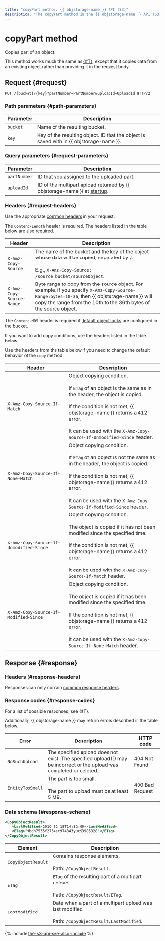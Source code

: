 ```yaml
---
title: "copyPart method. {{ objstorage-name }} API (S3)"
description: "The copyPart method in the {{ objstorage-name }} API (S3) copies part of an object. It provides the same functionality as the uploadPart method but data is copied from an existing object rather than transmitted in the request body."
---
```


# copyPart method

Copies part of an object.

This method works much the same as [{#T}](uploadpart.md), except that it copies data from an existing object rather than providing it in the request body.

## Request {#request}

```http
PUT /{bucket}/{key}?partNumber=PartNumber&uploadId=UploadId HTTP/2
```

### Path parameters {#path-parameters}

Parameter | Description
----- | -----
`bucket` | Name of the resulting bucket.
`key` | Key of the resulting object. ID that the object is saved with in {{ objstorage-name }}.

### Query parameters {#request-parameters}

Parameter | Description
----- | -----
`partNumber` | ID that you assigned to the uploaded part.
`uploadId` | ID of the multipart upload returned by {{ objstorage-name }} at [startup](startupload.md).


### Headers {#request-headers}

Use the appropriate [common headers](../common-request-headers.md) in your request.

The `Content-Length` header is required. The headers listed in the table below are also required.

Header | Description
----- | -----
`X-Amz-Copy-Source` | The name of the bucket and the key of the object whose data will be copied, separated by `/`.<br/><br/>E.g., `X-Amz-Copy-Source: /source_bucket/sourceObject`.
`X-Amz-Copy-Source-Range` | Byte range to copy from the source object. For example, if you specify `X-Amz-Copy-Source-Range:bytes=10-36`, then {{ objstorage-name }} will copy the range from the 10th to the 36th bytes of the source object.

The `Content-MD5` header is required if [default object locks](../../../concepts/object-lock.md#default) are configured in the bucket.

If you want to add copy conditions, use the headers listed in the table below.

Use the headers from the table below if you need to change the default behavior of the `copy` method.

Header | Description
----- | -----
`X-Amz-Copy-Source-If-Match` | Object copying condition.<br/><br/>If `ETag` of an object is the same as in the header, the object is copied.<br/><br/>If the condition is not met, {{ objstorage-name }} returns a 412 error.<br/><br/>It can be used with the `X-Amz-Copy-Source-If-Unmodified-Since` header.
`X-Amz-Copy-Source-If-None-Match` | Object copying condition.<br/><br/>If `ETag` of an object is not the same as in the header, the object is copied.<br/><br/>If the condition is not met, {{ objstorage-name }} returns a 412 error.<br/><br/>It can be used with the `X-Amz-Copy-Source-If-Modified-Since` header.
`X-Amz-Copy-Source-If-Unmodified-Since` | Object copying condition.<br/><br/>The object is copied if it has not been modified since the specified time.<br/><br/>If the condition is not met, {{ objstorage-name }} returns a 412 error.<br/><br/>It can be used with the `X-Amz-Copy-Source-If-Match` header.
`X-Amz-Copy-Source-If-Modified-Since` | Object copying condition.<br/><br/>The object is copied if it has been modified since the specified time.<br/><br/>If the condition is not met, {{ objstorage-name }} returns a 412 error.<br/><br/>It can be used with the `X-Amz-Copy-Source-If-None-Match` header.


## Response {#response}

### Headers {#response-headers}

Responses can only contain [common response headers](../common-response-headers.md).


### Response codes {#response-codes}

For a list of possible responses, see [{#T}](../response-codes.md).

Additionally, {{ objstorage-name }} may return errors described in the table below.

Error | Description | HTTP code
----- | ----- | -----
`NoSuchUpload` | The specified upload does not exist. The specified upload ID may be incorrect or the upload was completed or deleted. | 404 Not Found
`EntityTooSmall` | The part is too small.<br/><br/>The part to upload must be at least 5 MB. | 400 Bad Request


### Data schema {#response-scheme}

```xml
<CopyObjectResult>
   <LastModified>2019-02-15T14:32:00</LastModified>
   <ETag>"9bgh7535f2734ec974343yuc93985328"</ETag>
</CopyObjectResult>
```

Element | Description
----- | -----
`CopyObjectResult` | Contains response elements.<br/><br/>Path: `/CopyObjectResult`.
`ETag` | `ETag` of the resulting part of a multipart upload.<br/><br/>Path: `/CopyObjectResult/ETag`.
`LastModified` | Date when a part of a multipart upload was last modified.<br/><br/>Path: `/CopyObjectResult/LastModified`.

{% include [the-s3-api-see-also-include](../../../../_includes/storage/the-s3-api-see-also-include.md) %}